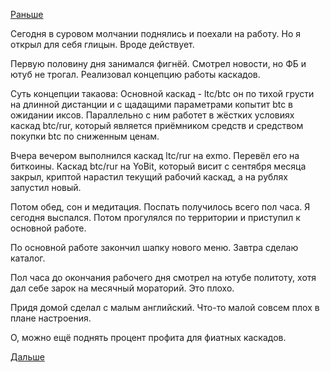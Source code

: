 [Раньше](2019.03.05.md)

Сегодня в суровом молчании поднялись и поехали на работу. Но я открыл для себя глицын. Вроде действует.

Первую половину дня занимался фигнёй. Смотрел новости, но ФБ и ютуб не трогал.
Реализовал концепцию работы каскадов.

Суть концепции такаова:
Основной каскад - ltc/btc он по тихой грусти на длинной дистанции и с щадащими параметрами копытит btc в ожидании иксов. Параллельно с ним работет в жёстких условиях каскад btc/rur, который является приёмником средств и средством покупки btc по сниженным ценам.

Вчера вечером выполнился каскад ltc/rur на exmo. Перевёл его на биткоины. Каскад btc/rur на YoBit, который висит с сентября месяца закрыл, криптой нарастил текущий рабочий каскад, а на рублях запустил новый.

Потом обед, сон и медитация. Поспать получилось всего пол часа. Я сегодня выспался. Потом прогулялся по территории и приступил к основной работе.

По основной работе закончил шапку нового меню. Завтра сделаю каталог.

Пол часа до окончания рабочего дня смотрел на ютубе политоту, хотя дал себе зарок на месячный мораторий. Это плохо.

Придя домой сделал с малым английский. Что-то малой совсем плох в плане настроения.

О, можно ещё поднять процент профита для фиатных каскадов.

 [Дальше](2019.03.07.md)